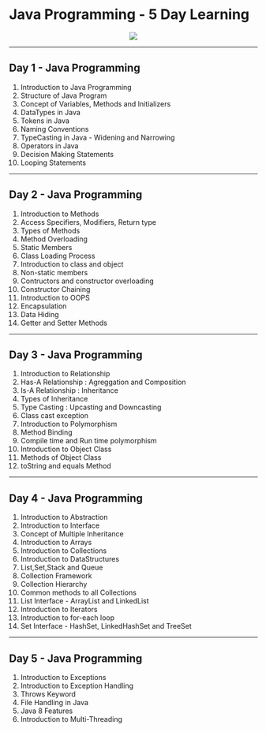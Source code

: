 # Java Programming - 5 Day Learning

<p align="center">
<img src="https://content.techgig.com/photo/90078629.cms">
</p>
<hr>

## Day 1 - Java Programming

1. Introduction to Java Programming
2. Structure of Java Program
3. Concept of Variables, Methods and Initializers
4. DataTypes in Java
5. Tokens in Java
6. Naming Conventions
7. TypeCasting in Java - Widening and Narrowing
8. Operators in Java
9. Decision Making Statements
10. Looping Statements

<hr>

## Day 2 - Java Programming

1. Introduction to Methods
2. Access Specifiers, Modifiers, Return type
3. Types of Methods
4. Method Overloading
5. Static Members
6. Class Loading Process
7. Introduction to class and object
8. Non-static members
9. Contructors and constructor overloading
10. Constructor Chaining
11. Introduction to OOPS
12. Encapsulation
13. Data Hiding
14. Getter and Setter Methods

<hr>

## Day 3 - Java Programming

1. Introduction to Relationship
2. Has-A Relationship : Agreggation and Composition
3. Is-A Relationship : Inheritance
4. Types of Inheritance
5. Type Casting : Upcasting and Downcasting
6. Class cast exception
7. Introduction to Polymorphism
8. Method Binding
9. Compile time and Run time polymorphism
10. Introduction to Object Class
11. Methods of Object Class
12. toString and equals Method

<hr>

## Day 4 - Java Programming

1. Introduction to Abstraction
2. Introduction to Interface
3. Concept of Multiple Inheritance
4. Introduction to Arrays
5. Introduction to Collections
6. Introduction to DataStructures
7. List,Set,Stack and Queue
8. Collection Framework
9. Collection Hierarchy
10. Common methods to all Collections
11. List Interface - ArrayList and LinkedList
12. Introduction to Iterators
13. Introduction to for-each loop
14. Set Interface - HashSet, LinkedHashSet and TreeSet

<hr>

## Day 5 - Java Programming

1. Introduction to Exceptions
2. Introduction to Exception Handling
3. Throws Keyword
4. File Handling in Java
5. Java 8 Features
6. Introduction to Multi-Threading
